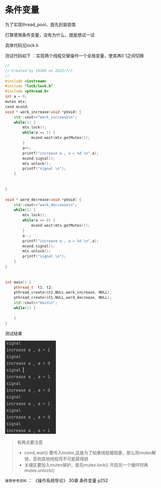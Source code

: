 # 条件变量
为了实现thread_pool，首先封装锁类

打算使用条件变量，没有为什么，就是想试一试

具体代码见lock.h

测试代码如下 ：实现两个线程交替操作一个全局变量，使其再0 1之间切换

~~~cpp
//
// Created by 19269 on 2022/7/7.
//
#include <iostream>
#include "lock/lock.h"
#include <pthread.h>
int a = 0;
mutex mtx;
cond mcond;
void * work_increase(void *pVoid) {
    std::cout<<"work_increase\n";
    while(1) {
        mtx.lock();
        while(a == 1) {
            mcond.wait(mtx.getMutex());
        }
        a++;
        printf("increase a , a = %d \n",a);
        mcond.signal();
        mtx.unlock();
        printf("signal \n");
    }


}

void * word_decrease(void *pVoid) {
    std::cout<<"work_decrease\n";
    while(1) {
        mtx.lock();
        while(a == 0) {
            mcond.wait(mtx.getMutex());
        }
        a--;
        printf("increase a , a = %d \n",a);
        mcond.signal();
        mtx.unlock();
        printf("signal \n");
    }
}


int main() {
    pthread_t  t1, t2;
    pthread_create(&t1,NULL,work_increase, NULL);
    pthread_create(&t1,NULL,word_decrease, NULL);
    std::cout<<"main\n";
    while(1) {

    }
}
~~~
测试结果

![img.png](images/img.png)

> 有两点要注意
> - cond_wait() 要传入mutex,这是为了如果线程被阻塞，那么将mutex解锁，否则其他线程将不可能获得锁
> - 关键区要加入mutex保护，首先mutex.lock() 开启另一个循环时再mutex.unlock()

`推荐参考资料` ：
《操作系统导论》 30章 条件变量 p252